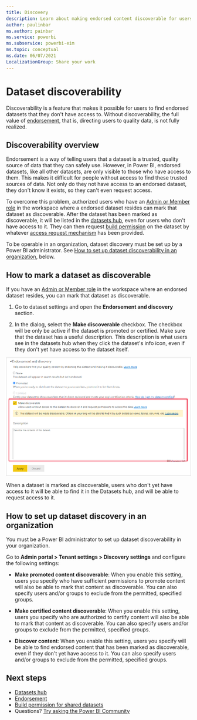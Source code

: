 ```yaml
---
title: Discovery
description: Learn about making endorsed content discoverable for users without access to it
author: paulinbar
ms.author: painbar
ms.service: powerbi
ms.subservice: powerbi-eim
ms.topic: conceptual
ms.date: 06/07/2021
LocalizationGroup: Share your work
---
```

# Dataset discoverability

Discoverability is a feature that makes it possible for users to find endorsed datasets that they don't have access to. Without discoverability, the full value of [endorsement](service-endorsement-overview.md), that is, directing users to quality data, is not fully realized.

## Discoverability overview

Endorsement is a way of telling users that a dataset is a trusted, quality source of data that they can safely use. However, in Power BI, endorsed datasets, like all other datasets, are only visible to those who have access to them. This makes it difficult for people without access to find these trusted sources of data. Not only do they not have access to an endorsed dataset, they don't know it exists, so they can't even request access.

To overcome this problem, authorized users who have an [Admin or Member role](service-new-workspaces.md#roles-in-the-new-workspaces) in the workspace where a endorsed dataset resides can mark that dataset as discoverable. After the dataset has been marked as discoverable, it will be listed in the [datasets hub](../connect-data/service-datasets-hub.md), even for users who don't have access to it. They can then request [build permission](../connect-data/service-datasets-build-permissions.md) on the dataset by whatever [access request mechanism](../connect-data/service-datasets-build-permissions.md#configure-how-users-request-build-permission) has been provided.

To be operable in an organization, dataset discovery must be set up by a Power BI administrator. See [How to set up dataset discoverability in an organization](#how-to-set-up-dataset-discovery-in-an-organization), below.

## How to mark a dataset as discoverable

If you have an [Admin or Member role](service-new-workspaces.md#roles-in-the-new-workspaces) in the workspace where an endorsed dataset resides, you can mark that dataset as discoverable.

1. Go to dataset settings and open the **Endorsement and discovery** section.

1. In the dialog, select the **Make discoverable** checkbox. The checkbox will be only be active if the dataset is promoted or certified. Make sure that the dataset has a useful description. This description is what users see in the datasets hub when they click the dataset's info icon, even if they don't yet have access to the dataset itself.   

![Screenshot of the Make discoverable checkbox in the dataset endorsement and discovery settings.](media/service-discovery/dataset-make-discoverable-checkbox.png)

 When a dataset is marked as discoverable, users who don't yet have access to it will be able to find it in the Datasets hub, and will be able to request access to it.

## How to set up dataset discovery in an organization

You must be a Power BI administrator to set up dataset discoverability in your organization.

Go to  **Admin portal > Tenant settings > Discovery settings** and configure the following settings:

* **Make promoted content discoverable**: When you enable this setting, users you specify who have sufficient permissions to promote content will also be able to mark that content as discoverable. You can also specify users and/or groups to exclude from the permitted, specified groups. 

* **Make certified content discoverable**: When you enable this setting, users you specify who are authorized to certify content will also be able to mark that content as discoverable. You can also specify users and/or groups to exclude from the permitted, specified groups.

* **Discover content**: When you enable this setting, users you specify will be able to find endorsed content that has been marked as discoverable, even if they don't yet have access to it. You can also specify users and/or groups to exclude from the permitted, specified groups.

## Next steps
* [Datasets hub](../connect-data/service-datasets-hub.md)
* [Endorsement](service-endorsement-overview.md)
* [Build permission for shared datasets](../connect-data/service-datasets-build-permissions.md)
* Questions? [Try asking the Power BI Community](https://community.powerbi.com/)